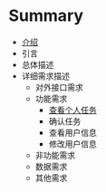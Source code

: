 # Summary

* [介绍](README.md)
* 引言
* 总体描述
* 详细需求描述
    * 对外接口需求
    * 功能需求
        * [查看个人任务](查看个人任务.md)
        * 确认任务
        * 查看用户信息
        * 修改用户信息
    * 非功能需求
    * 数据需求
    * 其他需求

